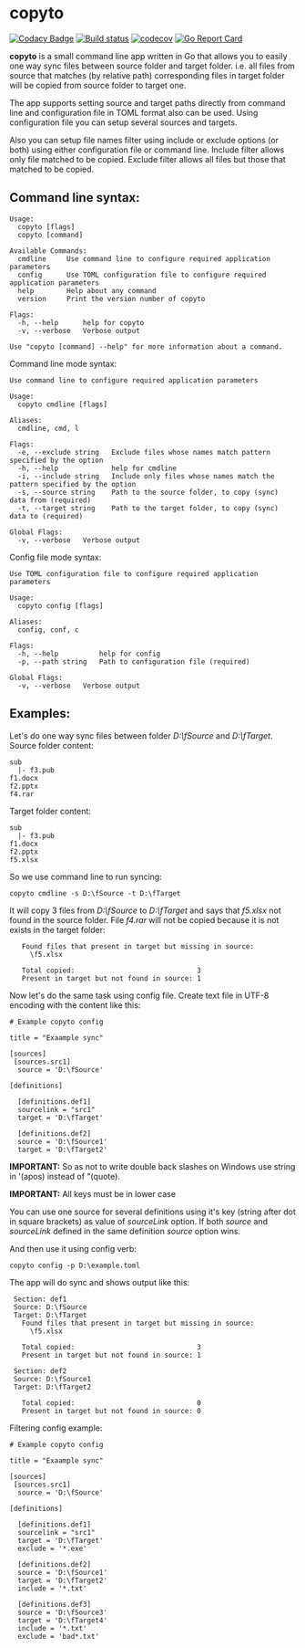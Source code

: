 copyto
======

[![Codacy Badge](https://api.codacy.com/project/badge/Grade/c3518056c9b642f291c1ee83cc868c95)](https://app.codacy.com/manual/egoroff/copyto?utm_source=github.com&utm_medium=referral&utm_content=aegoroff/copyto&utm_campaign=Badge_Grade_Dashboard)
[![Build status](https://ci.appveyor.com/api/projects/status/21801axnoh4oxadf?svg=true)](https://ci.appveyor.com/project/aegoroff/copyto) [![codecov](https://codecov.io/gh/aegoroff/copyto/branch/master/graph/badge.svg)](https://codecov.io/gh/aegoroff/copyto) [![Go Report Card](https://goreportcard.com/badge/github.com/aegoroff/copyto)](https://goreportcard.com/report/github.com/aegoroff/copyto)

**copyto** is a small command line app written in Go that allows you to easily one way
sync files between source folder and target folder. i.e. all files from source that
matches (by relative path) corresponding files in target folder will be copied from source folder to
target one.

The app supports setting source and target paths directly from command line and configuration file
in TOML format also can be used. Using configuration file you can setup several sources and targets.

Also you can setup file names filter using include or exclude options (or both) using either configuration
file or command line. Include filter allows only file matched to be copied. Exclude filter allows all files but 
those that matched to be copied.

Command line syntax:
--------------------
```
Usage:
  copyto [flags]
  copyto [command]

Available Commands:
  cmdline     Use command line to configure required application parameters
  config      Use TOML configuration file to configure required application parameters
  help        Help about any command
  version     Print the version number of copyto

Flags:
  -h, --help      help for copyto
  -v, --verbose   Verbose output

Use "copyto [command] --help" for more information about a command.
```

Command line mode syntax:
```
Use command line to configure required application parameters

Usage:
  copyto cmdline [flags]

Aliases:
  cmdline, cmd, l

Flags:
  -e, --exclude string   Exclude files whose names match pattern specified by the option
  -h, --help             help for cmdline
  -i, --include string   Include only files whose names match the pattern specified by the option
  -s, --source string    Path to the source folder, to copy (sync) data from (required)
  -t, --target string    Path to the target folder, to copy (sync) data to (required)

Global Flags:
  -v, --verbose   Verbose output
```

Config file mode syntax:
```
Use TOML configuration file to configure required application parameters

Usage:
  copyto config [flags]

Aliases:
  config, conf, c

Flags:
  -h, --help          help for config
  -p, --path string   Path to configuration file (required)

Global Flags:
  -v, --verbose   Verbose output
```

Examples:
---------

Let's do one way sync files between folder *D:\fSource* and *D:\fTarget*. Source folder content:
```
sub
  |- f3.pub
f1.docx
f2.pptx
f4.rar
```

Target folder content:
```
sub
  |- f3.pub
f1.docx
f2.pptx
f5.xlsx
```

So we use command line to run syncing:
```
copyto cmdline -s D:\fSource -t D:\fTarget
```

It will copy 3 files from *D:\fSource* to *D:\fTarget* and says that *f5.xlsx* not found in the source folder. 
File *f4.rar* will not be copied because it is not exists in the target folder:

```
   Found files that present in target but missing in source:
     \f5.xlsx

   Total copied:                              3
   Present in target but not found in source: 1
```

Now let's do the same task using config file. Create text file in UTF-8 encoding with the content like this:
```
# Example copyto config

title = "Exaample sync"

[sources]
 [sources.src1]
  source = 'D:\fSource'

[definitions]

  [definitions.def1]
  sourcelink = "src1"
  target = 'D:\fTarget'

  [definitions.def2]
  source = 'D:\fSource1'
  target = 'D:\fTarget2'
```
**IMPORTANT:** So as not to write double back slashes on Windows use string in '(apos) instead of "(quote).

**IMPORTANT:** All keys must be in lower case

You can use one source for several definitions using it's key (string after dot in square brackets) as value 
of *sourceLink* option. If both *source* and *sourceLink* defined in the
same definition *source* option wins.

And then use it using config verb:
```
copyto config -p D:\example.toml
```
The app will do sync and shows output like this:
```
 Section: def1
 Source: D:\fSource
 Target: D:\fTarget
   Found files that present in target but missing in source:
     \f5.xlsx

   Total copied:                              3
   Present in target but not found in source: 1

 Section: def2
 Source: D:\fSource1
 Target: D:\fTarget2

   Total copied:                              0
   Present in target but not found in source: 0
```

Filtering config example:
```
# Example copyto config

title = "Exaample sync"

[sources]
 [sources.src1]
  source = 'D:\fSource'

[definitions]

  [definitions.def1]
  sourcelink = "src1"
  target = 'D:\fTarget'
  exclude = '*.exe'

  [definitions.def2]
  source = 'D:\fSource1'
  target = 'D:\fTarget2'
  include = '*.txt'

  [definitions.def3]
  source = 'D:\fSource3'
  target = 'D:\fTarget4'
  include = '*.txt'
  exclude = 'bad*.txt'
```